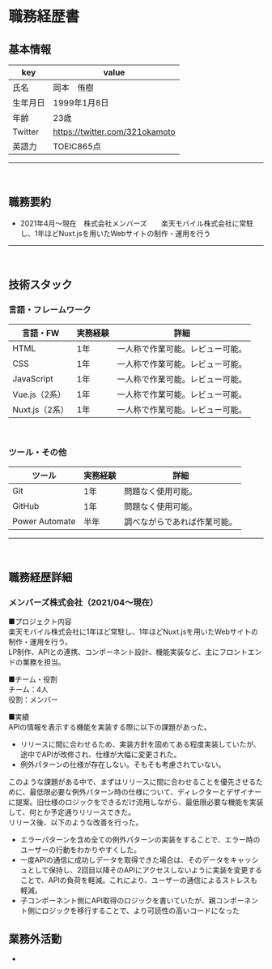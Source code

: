 # 職務経歴書

## 基本情報

|key|value|
|---|---|
|氏名|岡本　侑樹|
|生年月日|1999年1月8日|
|年齢|23歳|
|Twitter|https://twitter.com/321okamoto|
|英語力|TOEIC865点|

---
<br>

## 職務要約

- 2021年4月～現在　株式会社メンバーズ　　楽天モバイル株式会社に常駐し、1年ほどNuxt.jsを用いたWebサイトの制作・運用を行う

---
<br>

## 技術スタック

### 言語・フレームワーク

|言語・FW|実務経験|詳細|
----|----|----
|HTML|1年|一人称で作業可能。レビュー可能。
|CSS|1年|一人称で作業可能。レビュー可能。
|JavaScript|1年|一人称で作業可能。レビュー可能。
|Vue.js（2系）|1年|一人称で作業可能。レビュー可能。
|Nuxt.js（2系）|1年|一人称で作業可能。レビュー可能。
<br>

### ツール・その他

|ツール|実務経験|詳細|
----|----|----
|Git|1年|問題なく使用可能。
|GitHub|1年|問題なく使用可能。
|Power Automate|半年|調べながらであれば作業可能。

---
<br>
  
## 職務経歴詳細

### メンバーズ株式会社（2021/04〜現在）

■プロジェクト内容<br>
楽天モバイル株式会社に1年ほど常駐し、1年ほどNuxt.jsを用いたWebサイトの制作・運用を行う。<br>
LP制作、APIとの連携、コンポーネント設計、機能実装など、主にフロントエンドの業務を担当。

■チーム・役割<br>
チーム：4人<br>
役割：メンバー

■実績<br>
APIの情報を表示する機能を実装する際に以下の課題があった。
- リリースに間に合わせるため、実装方針を固めてある程度実装していたが、途中でAPIが改修され、仕様が大幅に変更された。
- 例外パターンの仕様が存在しない。そもそも考慮されていない。<br>

このような課題がある中で、まずはリリースに間に合わせることを優先させるために、最低限必要な例外パターン時の仕様について、ディレクターとデザイナーに提案。旧仕様のロジックをできるだけ流用しながら、最低限必要な機能を実装して、何とか予定通りリリースできた。<br>
リリース後、以下のような改善を行った。
- エラーパターンを含め全ての例外パターンの実装をすることで、エラー時のユーザーの行動をわかりやすくした。
- 一度APIの通信に成功しデータを取得できた場合は、そのデータをキャッシュとして保持し、2回目以降そのAPIにアクセスしないように実装を変更することで、APIの負荷を軽減。これにより、ユーザーの通信によるストレスも軽減。
- 子コンポーネント側にAPI取得のロジックを書いていたが、親コンポーネント側にロジックを移行することで、より可読性の高いコードになった

## 業務外活動

- 